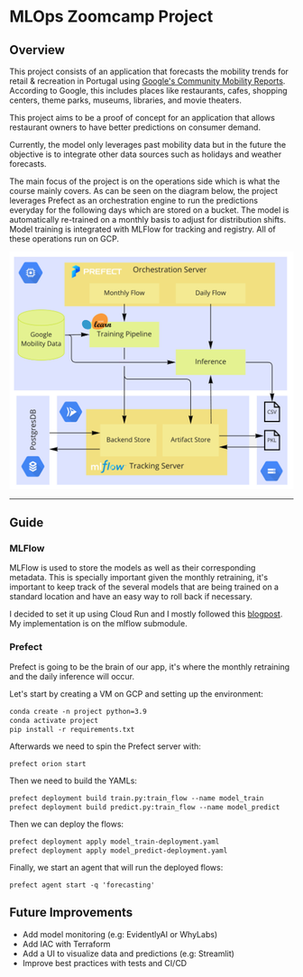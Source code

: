 # MLOps Zoomcamp Project

## Overview

This project consists of an application that forecasts the mobility trends for retail & recreation in Portugal using  [Google's Community Mobility Reports](https://www.google.com/covid19/mobility). According to Google, this includes places like restaurants, cafes, shopping centers, theme parks, museums, libraries, and movie theaters.

This project aims to be a proof of concept for an application that allows restaurant owners to have better predictions on consumer demand.

Currently, the model only leverages past mobility data but in the future the objective is to integrate other data sources such as holidays and weather forecasts.

The main focus of the project is on the operations side which is what the course mainly covers. As can be seen on the diagram below, the project leverages Prefect as an orchestration engine to run the predictions everyday for the following days which are stored on a bucket. The model is automatically re-trained on a monthly basis to adjust for distribution shifts. Model training is integrated with MLFlow for tracking and registry. All of these operations run on GCP.

<p align="center">
  <img src="resources/diagram.png" width="650">
</p>

___

## Guide

### MLFlow

MLFlow is used to store the models as well as their corresponding metadata. This is specially important given the monthly retraining, it's important to keep track of the several models that are being trained on a standard location and have an easy way to roll back if necessary.

I decided to set it up using Cloud Run and I mostly followed this [blogpost](https://dlabs.ai/blog/a-step-by-step-guide-to-setting-up-mlflow-on-the-google-cloud-platform/
). My implementation is on the mlflow submodule.



### Prefect

Prefect is going to be the brain of our app, it's where the monthly retraining and the daily inference will occur. 

Let's start by creating a VM on GCP and setting up the environment:

```
conda create -n project python=3.9
conda activate project
pip install -r requirements.txt
```

Afterwards we need to spin the Prefect server with:

```
prefect orion start
```

Then we need to build the YAMLs:

```
prefect deployment build train.py:train_flow --name model_train
prefect deployment build predict.py:train_flow --name model_predict
```

Then we can deploy the flows:
```
prefect deployment apply model_train-deployment.yaml 
prefect deployment apply model_predict-deployment.yaml 
```

Finally, we start an agent that will run the deployed flows:
```
prefect agent start -q 'forecasting'
```

## Future Improvements

- Add model monitoring (e.g: EvidentlyAI or WhyLabs)
- Add IAC with Terraform
- Add a UI to visualize data and predictions (e.g: Streamlit)
- Improve best practices with tests and CI/CD

